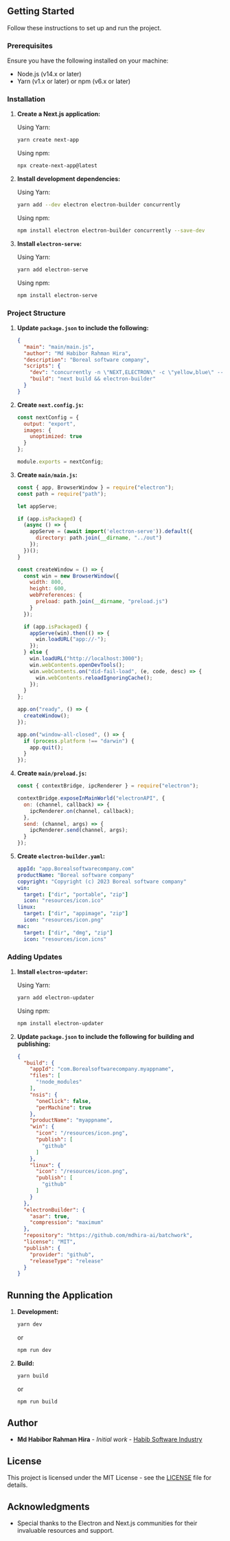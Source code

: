## Getting Started

Follow these instructions to set up and run the project.

### Prerequisites

Ensure you have the following installed on your machine:
- Node.js (v14.x or later)
- Yarn (v1.x or later) or npm (v6.x or later)

### Installation

1. **Create a Next.js application:**

   Using Yarn:
   ```bash
   yarn create next-app
   ```

   Using npm:
   ```bash
   npx create-next-app@latest
   ```

2. **Install development dependencies:**

   Using Yarn:
   ```bash
   yarn add --dev electron electron-builder concurrently
   ```

   Using npm:
   ```bash
   npm install electron electron-builder concurrently --save-dev
   ```

3. **Install `electron-serve`:**

   Using Yarn:
   ```bash
   yarn add electron-serve
   ```

   Using npm:
   ```bash
   npm install electron-serve
   ```

### Project Structure

1. **Update `package.json` to include the following:**
   ```json
   {
     "main": "main/main.js",
     "author": "Md Habibor Rahman Hira",
     "description": "Boreal software company",
     "scripts": {
       "dev": "concurrently -n \"NEXT,ELECTRON\" -c \"yellow,blue\" --kill-others \"next dev\" \"electron .\"",
       "build": "next build && electron-builder"
     }
   }
   ```

2. **Create `next.config.js`:**
   ```js
   const nextConfig = {
     output: "export",
     images: {
       unoptimized: true
     }
   };

   module.exports = nextConfig;
   ```

3. **Create `main/main.js`:**
   ```js
   const { app, BrowserWindow } = require("electron");
   const path = require("path");

   let appServe;

   if (app.isPackaged) {
     (async () => {
       appServe = (await import('electron-serve')).default({
         directory: path.join(__dirname, "../out")
       });
     })();
   }

   const createWindow = () => {
     const win = new BrowserWindow({
       width: 800,
       height: 600,
       webPreferences: {
         preload: path.join(__dirname, "preload.js")
       }
     });

     if (app.isPackaged) {
       appServe(win).then(() => {
         win.loadURL("app://-");
       });
     } else {
       win.loadURL("http://localhost:3000");
       win.webContents.openDevTools();
       win.webContents.on("did-fail-load", (e, code, desc) => {
         win.webContents.reloadIgnoringCache();
       });
     }
   };

   app.on("ready", () => {
     createWindow();
   });

   app.on("window-all-closed", () => {
     if (process.platform !== "darwin") {
       app.quit();
     }
   });
   ```

4. **Create `main/preload.js`:**
   ```js
   const { contextBridge, ipcRenderer } = require("electron");

   contextBridge.exposeInMainWorld("electronAPI", {
     on: (channel, callback) => {
       ipcRenderer.on(channel, callback);
     },
     send: (channel, args) => {
       ipcRenderer.send(channel, args);
     }
   });
   ```

5. **Create `electron-builder.yaml`:**
   ```yaml
   appId: "app.Borealsoftwarecompany.com"
   productName: "Boreal software company"
   copyright: "Copyright (c) 2023 Boreal software company"
   win:
     target: ["dir", "portable", "zip"]
     icon: "resources/icon.ico"
   linux:
     target: ["dir", "appimage", "zip"]
     icon: "resources/icon.png"
   mac:
     target: ["dir", "dmg", "zip"]
     icon: "resources/icon.icns"
   ```

### Adding Updates

1. **Install `electron-updater`:**

   Using Yarn:
   ```bash
   yarn add electron-updater
   ```

   Using npm:
   ```bash
   npm install electron-updater
   ```

2. **Update `package.json` to include the following for building and publishing:**
   ```json
   {
     "build": {
       "appId": "com.Borealsoftwarecompany.myappname",
       "files": [
         "!node_modules"
       ],
       "nsis": {
         "oneClick": false,
         "perMachine": true
       },
       "productName": "myappname",
       "win": {
         "icon": "/resources/icon.png",
         "publish": [
           "github"
         ]
       },
       "linux": {
         "icon": "/resources/icon.png",
         "publish": [
           "github"
         ]
       }
     },
     "electronBuilder": {
       "asar": true,
       "compression": "maximum"
     },
     "repository": "https://github.com/mdhira-ai/batchwork",
     "license": "MIT",
     "publish": {
       "provider": "github",
       "releaseType": "release"
     }
   }
   ```

## Running the Application

1. **Development:**
   ```bash
   yarn dev
   ```

   or

   ```bash
   npm run dev
   ```

2. **Build:**
   ```bash
   yarn build
   ```

   or

   ```bash
   npm run build
   ```

## Author

- **Md Habibor Rahman Hira** - *Initial work* - [Habib Software Industry](https://github.com/mdhira-ai)

## License

This project is licensed under the MIT License - see the [LICENSE](LICENSE) file for details.

## Acknowledgments

- Special thanks to the Electron and Next.js communities for their invaluable resources and support.